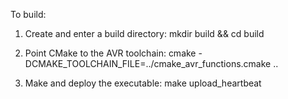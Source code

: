 To build:

1) Create and enter a build directory:
	mkdir build && cd build

2) Point CMake to the AVR toolchain:
	cmake -DCMAKE_TOOLCHAIN_FILE=../cmake_avr_functions.cmake ..

3) Make and deploy the executable:
	make upload_heartbeat


